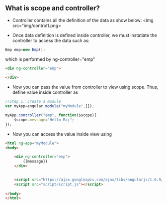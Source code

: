 ## What is scope and controller? ##
- Controller contains all the definition of the data as show below:
<img src="img/control1.png>

- Once data definition is defined inside controller, we must instatiate the controller to access the data such as:
```js
Emp emp=new Emp();
```
which is performed by ng-controller="emp"

```html
<div ng-controller="emp">
....        
</div>
```

- Now you can pass the value from controller to view using scope. Thus, define value inside controller as 
```js
//Step 1: Create a module
var myApp=angular.module("myModule",[]);

myApp.controller("emp", function($scope){
    $scope.message="Hello Raj";
});
```

- Now you can access the value inside view using
```html
<html ng-app="myModule">
<body>

    <div ng-controller="emp">
        {{message}}
    </div>
    

    <script src="https://ajax.googleapis.com/ajax/libs/angularjs/1.6.9/angular.min.js"></script>
    <script src="script/script.js"></script>
    
</body>
</html>
```